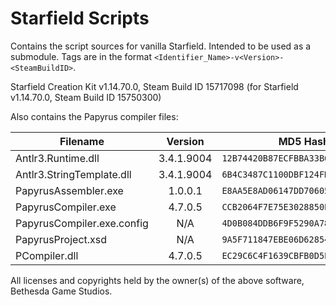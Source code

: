 # Starfield Scripts
Contains the script sources for vanilla Starfield. Intended to be used as a submodule. Tags are in the format `<Identifier_Name>-v<Version>-<SteamBuildID>`.

Starfield Creation Kit v1.14.70.0, Steam Build ID 15717098 (for Starfield v1.14.70.0, Steam Build ID 15750300)

Also contains the Papyrus compiler files:

| Filename                   |  Version   |              MD5 Hash              |
|----------------------------|:----------:|:----------------------------------:|
| Antlr3.Runtime.dll         | 3.4.1.9004 | `12B74420B87ECFBBA33B6ADA0AB07FF2` |
| Antlr3.StringTemplate.dll  | 3.4.1.9004 | `6B4C3487C1100DBF124FD14F6F8BF0DF` |
| PapyrusAssembler.exe       |  1.0.0.1   | `E8AA5E8AD06147DD706051135777EC63` |
| PapyrusCompiler.exe        |  4.7.0.5   | `CCB2064F7E75E3028850E4B611E9EB90` |
| PapyrusCompiler.exe.config |    N/A     | `4D0B084DDB6F9F5290A7835515BBCA2C` |
| PapyrusProject.xsd         |    N/A     | `9A5F711847EBE06D62854857656C8108` |
| PCompiler.dll              |  4.7.0.5   | `EC29C6C4F1639CBFB0D5E87A8ACBD374` |

All licenses and copyrights held by the owner(s) of the above software, Bethesda Game Studios.

